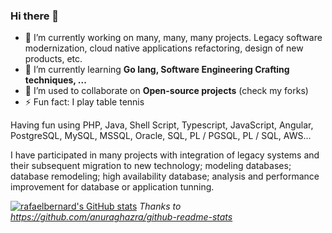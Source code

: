 ### Hi there 👋

<!--
**rafaelbernard/rafaelbernard** is a ✨ _special_ ✨ repository because its `README.md` (this file) appears on your GitHub profile.

Here are some ideas to get you started:

- 🤔 I’m looking for help with ...
- 💬 Ask me about ...
- 📫 How to reach me: ...
- 😄 Pronouns: ...

-->

- 🔭 I’m currently working on many, many, many projects. Legacy software modernization, cloud native applications refactoring, design of new products, etc.
- 🌱 I’m currently learning **Go lang, Software Engineering Crafting techniques, ...**
- 👯 I’m used to collaborate on **Open-source projects** (check my forks)
- ⚡ Fun fact: I play table tennis

Having fun using PHP, Java, Shell Script, Typescript, JavaScript, Angular, PostgreSQL, MySQL, MSSQL, Oracle, SQL, PL / PGSQL, PL / SQL, AWS...

I have participated in many projects with integration of legacy systems and their subsequent migration to new technology; modeling databases; database remodeling; high availability database; analysis and performance improvement for database or application tunning.


[![rafaelbernard's GitHub stats](https://github-readme-stats.vercel.app/api?username=rafaelbernard)](https://github.com/anuraghazra/github-readme-stats)
_Thanks to https://github.com/anuraghazra/github-readme-stats_
